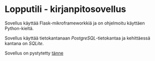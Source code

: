 # Lopputili - kirjanpitosovellus

Sovellus käyttää Flask-mikroframeworkkiä ja on ohjelmoitu käyttäen Python-kieltä.  

Sovellus käyttää tietokantanaan *PostgreSQL*-tietokantaa ja kehittäessä kantana on *SQLite*.

Sovellus on pystytetty [tänne](http://lopputili.viski.me/)